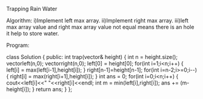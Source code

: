 Trapping Rain Water

Algorithm:
  i)Implement left max array.
  ii)Implement right max array.
  iii)left max array value and right max array value not equal means there is an hole it help to store water.

Program:

class Solution {
public:
    int trap(vector<int>& height) {
        int n = height.size();
        vector<int>left(n,0);
        vector<int>right(n,0);
        left[0] = height[0];
        for(int i=1;i<n;i++)
        {
            left[i] = max(left[i-1],height[i]);
        }
        right[n-1]=height[n-1];
        for(int i=n-2;i>=0;i--)
        {
            right[i] = max(right[i+1],height[i]);
        }
        int ans = 0;
        for(int i=0;i<n;i++)
        {
            cout<<left[i]<<" "<<right[i]<<endl;
            int m = min(left[i],right[i]);
            ans += (m-height[i]);
        }
        return ans;
    }
};
